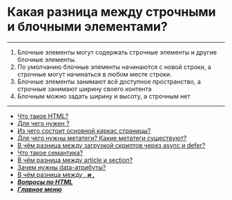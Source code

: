 # Какая разница между строчными и блочными элементами?

---

1. Блочные элементы могут содержать строчные элементы и другие блочные элементы.
2. По умолчанию блочные элементы начинаются с новой строки, а строчные могут начинаться в любом месте строки.
3. Блочные элементы занимают всё доступное пространство, а строчные занимают ширину своего контента
4. Блочным можно задать ширину и высоту, а строчным нет

---

- [Что такое HTML?](HTMLis.md)
- [Для чего нужен <DOCTYPE html>?](doctype.md)
- [Из чего состоит основной каркас страницы?](structurePage.md)
- [Для чего нужны метатеги? Какие метатеги существуют?](metaTags.md)
- [В чём разница между загрузкой скриптов через async и defer?](asyncDefer.md)
- [Что такое семантика?](semantics.md)
- [В чём разница между article и section?](sectionArticle.md)
- [Зачем нужны data-атрибуты?](dataAttributes.md)
- [В чём разница между <i>, <b> и <strone>, <em>](tags&b&i&em&strong.md)
- [Вопросы по HTML](HTML.md)
- [Главное меню](../README.md)
